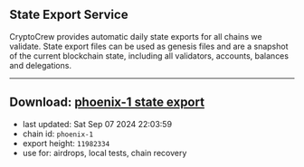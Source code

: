 ## State Export Service
CryptoCrew provides automatic daily state exports for all chains we validate. State export files can be used as genesis files and are a snapshot of the current blockchain state, including all validators, accounts, balances and delegations.

---
**Download: [phoenix-1 state export](https://dl-eu2.ccvalidators.com/SERVICE/terra2/phoenix-1_export_11982334.json)**
---

- last updated: Sat Sep 07 2024 22:03:59
- chain id: `phoenix-1`
- export height: `11982334`
- use for: airdrops, local tests, chain recovery
